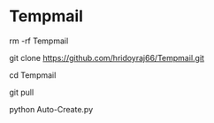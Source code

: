 # Tempmail

rm -rf Tempmail

git clone https://github.com/hridoyraj66/Tempmail.git

cd Tempmail

git pull

python Auto-Create.py
